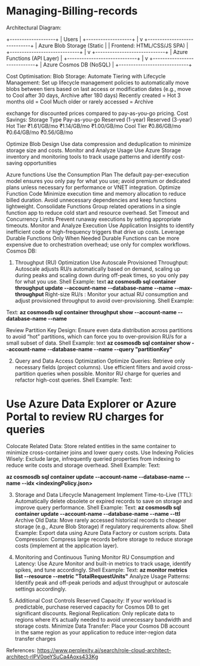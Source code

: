 # Managing-Billing-records
Architectural Diagram:



+-------------------+
|      Users        |
+-------------------+
         |
         v
+-----------------------------+
| Azure Blob Storage (Static  |
| Frontend: HTML/CSS/JS SPA)  |
+-----------------------------+
         |
         v
+-----------------------------+
| Azure Functions (API Layer) |
+-----------------------------+
         |
         v
+-----------------------------+
|   Azure Cosmos DB (NoSQL)   |
+-----------------------------+







Cost Optimisation:
Blob Storage:
Automate Tiering with Lifecycle Management:
Set up lifecycle management policies to automatically move blobs between tiers based on last access or modification dates (e.g., move to Cool after 30 days, Archive after 180 days)
Recently created = Hot
3 months old = Cool
Much older or rarely accessed = Archive

exchange for discounted prices compared to pay-as-you-go pricing.
Cost Savings:
   Storage Type
Pay-as-you-go
Reserved (1-year)
Reserved (3-year)
Hot Tier
₹1.61/GB/mo
₹1.14/GB/mo
₹1.00/GB/mo
Cool Tier
₹0.86/GB/mo
₹0.64/GB/mo
₹0.56/GB/mo

Optimize Blob Design
Use data compression and deduplication to minimize storage size and costs.
Monitor and Analyze Usage
Use Azure Storage inventory and monitoring tools to track usage patterns and identify cost-saving opportunities


 
Azure functions
Use the Consumption Plan
The default pay-per-execution model ensures you only pay for what you use; avoid premium or dedicated plans unless necessary for performance or VNET integration.
Optimize Function Code
Minimize execution time and memory allocation to reduce billed duration.
Avoid unnecessary dependencies and keep functions lightweight.
Consolidate Functions
Group related operations in a single function app to reduce cold start and resource overhead.
Set Timeout and Concurrency Limits
Prevent runaway executions by setting appropriate timeouts.
Monitor and Analyze Execution
Use Application Insights to identify inefficient code or high-frequency triggers that drive up costs.
Leverage Durable Functions Only When Needed
Durable Functions can be more expensive due to orchestration overhead; use only for complex workflows.
Cosmos DB:
1. Throughput (RU) Optimization
Use Autoscale Provisioned Throughput:
Autoscale adjusts RU/s automatically based on demand, scaling up during peaks and scaling down during off-peak times, so you only pay for what you use.
Shell Example:
text
**az cosmosdb sql container throughput update --account-name <account> --database-name <db> --name <container> --max-throughput <maxRU>**
Right-size RU/s :
Monitor your actual RU consumption and adjust provisioned throughput to avoid over-provisioning.
Shell Example: 

Text:
**az cosmosdb sql container throughput show --account-name <account> --database-name <db> --name <container>**


Review Partition Key Design:
Ensure even data distribution across partitions to avoid “hot” partitions, which can force you to over-provision RU/s for a small subset of data.
Shell Example:
text
**az cosmosdb sql container show --account-name <account> --database-name <db> --name <container> --query "partitionKey"**


2. Query and Data Access Optimization
Optimize Queries:
Retrieve only necessary fields (project columns).
Use efficient filters and avoid cross-partition queries when possible.
Monitor RU charge for queries and refactor high-cost queries.
Shell Example:
Text:
# Use Azure Data Explorer or Azure Portal to review RU charges for queries
Colocate Related Data:
Store related entities in the same container to minimize cross-container joins and lower query costs.
Use Indexing Policies Wisely:
Exclude large, infrequently queried properties from indexing to reduce write costs and storage overhead.
Shell Example:
Text:

**az cosmosdb sql container update --account-name <account> --database-name <db> --name <container> --idx <indexingPolicy.json>**

3. Storage and Data Lifecycle Management
Implement Time-to-Live (TTL):
Automatically delete obsolete or expired records to save on storage and improve query performance.
Shell Example:
Text:
**az cosmosdb sql container update --account-name <account> --database-name <db> --name <container> --ttl <seconds>**
Archive Old Data:
Move rarely accessed historical records to cheaper storage (e.g., Azure Blob Storage) if regulatory requirements allow.
Shell Example:
Export data using Azure Data Factory or custom scripts.
Data Compression:
Compress large records before storage to reduce storage costs (implement at the application layer).
4. Monitoring and Continuous Tuning
Monitor RU Consumption and Latency:
Use Azure Monitor and built-in metrics to track usage, identify spikes, and tune accordingly.
Shell Example:
Text:
**az monitor metrics list --resource <cosmosdb-resource-id> --metric "TotalRequestUnits"**
Analyze Usage Patterns:
Identify peak and off-peak periods and adjust throughput or autoscale settings accordingly.


5. Additional Cost Controls
Reserved Capacity:
If your workload is predictable, purchase reserved capacity for Cosmos DB to get significant discounts.
Regional Replication:
Only replicate data to regions where it’s actually needed to avoid unnecessary bandwidth and storage costs.
Minimize Data Transfer:
Place your Cosmos DB account in the same region as your application to reduce inter-region data transfer charges





References:
https://www.perplexity.ai/search/role-cloud-architect-architect-rlPV0qeYSuCa4Aoxs433Kg

